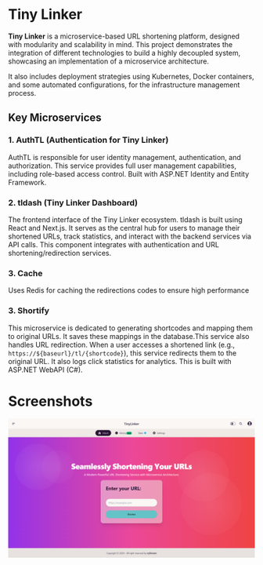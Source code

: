 # Tiny Linker

**Tiny Linker** is a microservice-based URL shortening platform, designed with modularity and scalability in mind. This project demonstrates the integration of different technologies to build a highly decoupled system, showcasing an implementation of a microservice architecture.

It also includes deployment strategies using Kubernetes, Docker containers, and some automated configurations, for the infrastructure management process.

## Key Microservices

### 1. **AuthTL (Authentication for Tiny Linker)**

AuthTL is responsible for user identity management, authentication, and authorization. This service provides full user management capabilities, including role-based access control. Built with ASP.NET Identity and Entity Framework.

### 2. **tldash (Tiny Linker Dashboard)**

The frontend interface of the Tiny Linker ecosystem. tldash is built using React and Next.js. It serves as the central hub for users to manage their shortened URLs, track statistics, and interact with the backend services via API calls. This component integrates with authentication and URL shortening/redirection services.

### 3. **Cache**

Uses Redis for caching the redirections codes to ensure high performance

### 3. **Shortify**

This microservice is dedicated to generating shortcodes and mapping them to original URLs. It saves these mappings in the database.This service also handles URL redirection. When a user accesses a shortened link (e.g., `https://${baseurl}/tl/{shortcode}`), this service redirects them to the original URL. It also logs click statistics for analytics. This is built with ASP.NET WebAPI (C#).

# Screenshots
![Dashboard](https://github.com/vybraan/TinyLinker/blob/2ce6827835993fcaedd91b41a02b6705d8f0ae42/static/1.png)
